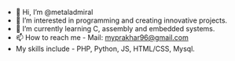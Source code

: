 - 👋 Hi, I’m @metaladmiral
- 👀 I’m interested in programming and creating innovative projects.
- 🌱 I’m currently learning C, assembly and embedded systems.
- 📫 How to reach me - Mail: myprakhar96@gmail.com
- My skills include - PHP, Python, JS, HTML/CSS, Mysql.

<!---
metaladmiral/metaladmiral is a ✨ special ✨ repository because its `README.md` (this file) appears on your GitHub profile.
You can click the Preview link to take a look at your changes.
--->
